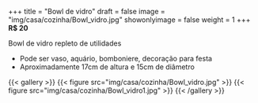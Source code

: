 +++
title = "Bowl de vidro"
draft = false
image = "img/casa/cozinha/Bowl_vidro.jpg"
showonlyimage = false
weight = 1
+++
**R$ 20**

<!--more-->

Bowl de vidro repleto de utilidades

- Pode ser vaso, aquário, bomboniere, decoração para festa
- Aproximadamente 17cm de altura e 15cm de diâmetro


{{< gallery >}}
{{< figure src="img/casa/cozinha/Bowl_vidro.jpg" >}}
{{< figure src="img/casa/cozinha/Bowl_vidro1.jpg" >}}
{{< /gallery >}}

